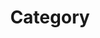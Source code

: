 ---
title: "Category"
layout: categories
premalink: /categories/
author_profile: true
sidebar_name: true
---